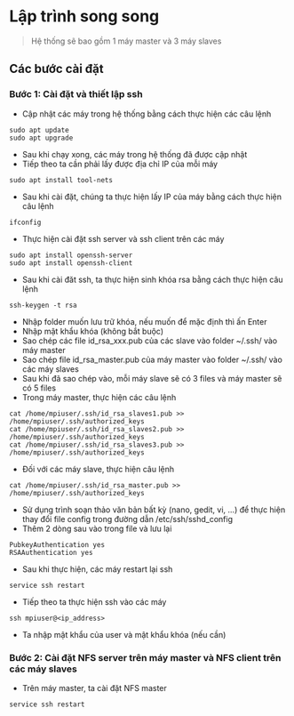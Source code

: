# Lập trình song song

> Hệ thống sẽ bao gồm 1 máy master và 3 máy slaves

## Các bước cài đặt
### Bước 1: Cài đặt và thiết lập ssh
- Cập nhật các máy trong hệ thống bằng cách thực hiện các câu lệnh
```ssh
sudo apt update
sudo apt upgrade
```
- Sau khi chạy xong, các máy trong  hệ thống đã được cập nhật
- Tiếp theo ta cần phải lấy được địa chỉ IP của mỗi máy
```ssh
sudo apt install tool-nets
```
- Sau khi cài đặt, chúng ta thực hiện lấy IP của máy bằng cách thực hiện câu lệnh
```ssh
ifconfig
```
- Thực hiện cài đặt ssh server và ssh client trên các máy
```ssh
sudo apt install openssh-server
sudo apt install openssh-client
```
- Sau khi cài đăt ssh, ta thực hiện sinh khóa rsa bằng cách thực hiện câu lệnh

```ssh
ssh-keygen -t rsa
```

- Nhập folder muốn lưu trữ khóa, nếu muốn để mặc định thì ấn Enter
- Nhập mật khẩu khóa (không bắt buộc)
- Sao chép các file id_rsa_xxx.pub của các slave vào folder ~/.ssh/ vào máy master
- Sao chép file id_rsa_master.pub của máy master vào folder ~/.ssh/ vào các máy slaves
- Sau khi đã sao chép vào, mỗi máy slave sẽ có 3 files và máy master sẽ có 5 files
- Trong máy master, thực hiện các câu lệnh

```ssh
cat /home/mpiuser/.ssh/id_rsa_slaves1.pub >> /home/mpiuser/.ssh/authorized_keys
cat /home/mpiuser/.ssh/id_rsa_slaves2.pub >> /home/mpiuser/.ssh/authorized_keys
cat /home/mpiuser/.ssh/id_rsa_slaves3.pub >> /home/mpiuser/.ssh/authorized_keys
```

- Đối với các máy slave, thực hiện câu lệnh
```ssh
cat /home/mpiuser/.ssh/id_rsa_master.pub >> /home/mpiuser/.ssh/authorized_keys
```

- Sử dụng trình soạn thảo văn bản bất kỳ (nano, gedit, vi, ...) để thực hiện thay đổi file config trong đường dẫn /etc/ssh/sshd_config
- Thêm 2 dòng sau vào trong file và lưu lại

```ssh
PubkeyAuthentication yes
RSAAuthentication yes
```

- Sau khi thực hiện, các máy restart lại ssh 

```ssh
service ssh restart
```

- Tiếp theo ta thực hiện ssh vào các máy
```ssh
ssh mpiuser@<ip_address>
```
- Ta nhập mật khẩu của user và mật khẩu khóa (nếu cần)

### Bước 2: Cài đặt NFS server trên máy master và NFS client trên các máy slaves
- Trên máy master, ta cài đặt NFS master
```ssh
service ssh restart
```

